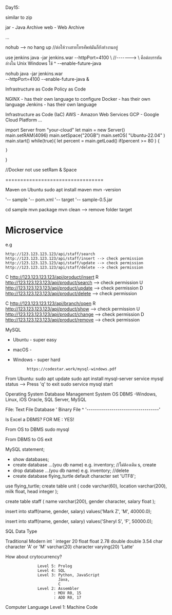 
Day15:  

similar to zip

jar - Java Archive
web - Web Archive

...

nohub --> no hang up //ต่อให้วางสายโทรศัพท์มันก็ยังทำงานอยู่

use jenkins
java -jar jenkins.war --httpPort=4100 \  //-------> \ คือต่อบรรทัดล่างใน Unix Windows ใช้ ^
--enable-future-java

nohub java -jar jenkins.war \
--httpPort=4100 --enable-future-java &

Infrastructure as Code
Policy as Code

NGINX - has their own language to configure
Docker - has their own language
Jenkins - has their own language


Infrastructure as Code (IaC)
AWS - Amazon Web Services
GCP - Google Cloud Platform
...

import Server from "your-cloud"
let main = new Server()
main.setRAM(4096)
main.setSpace("20GB")
main.setOS( "Ubuntu-22.04" )
main.start()
while(true){
	let percent = main.getLoad()
	if(percent >= 80 ) {
		
	}
}

//Docker not use setRam & Space

=================================

Maven on Ubuntu
sudo apt install maven
mvn -version

'-- sample
	'-- pom.xml
	'-- target
		'-- sample-0.5.jar

cd sample
mvn package
mvn clean --> remove folder target


Microservice
============

e.g

	http://123.123.123.123/api/staff/search
	http://123.123.123.123/api/staff/insert	--> check permission
	http://123.123.123.123/api/staff/update --> check permission
	http://123.123.123.123/api/staff/delete --> check permission

C	http://123.123.123.123/api/product/insert
R	http://123.123.123.123/api/product/search	--> check permission
U	http://123.123.123.123/api/product/update 	--> check permission
D	http://123.123.123.123/api/product/delete 	--> check permission

C	http://123.123.123.123/api/branch/open
R	http://123.123.123.123/api/product/show		--> check permission
U	http://123.123.123.123/api/product/change 	--> check permission
D	http://123.123.123.123/api/product/remove 	--> check permission	




MySQL
- Ubuntu	- super easy
- macOS		- 
- Windows	- super hard

			https://codestar.work/mysql-windows.pdf


From Ubuntu:
sudo apt update
sudo apt install mysql-server
service mysql status --> Press 'q' to exit
sudo service mysql start

Operating System					Database Management System
OS									DBMS
-Windows, Linux, iOS				Oracle, SQL Server, MySQL

File: Text File						Database
'	  Binary File					^
'-----------------------------------'

Is Excel a DBMS? FOR ME : YES!

From OS to DBMS
sudo mysql

From DBMS to OS
exit

MySQL statement;
- show databases;
- create database ...(you db name) e.g. inventory;  //ไม่ต้องเติม s, create
- drop database ...(you db name) e.g. inventory;	//delete
- create database flying_turtle default character set 'UTF8';

use flying_turtle;
create table unit
(
	code		varchar(60),
	location	varchar(200),
	milk		float,
	head 		integer
);

create table staff
(
	name varchar(200),
	gender character,
    salary float
);

insert into staff(name, gender, salary)
  values('Mark Z', 'M', 40000.0);

insert into staff(name, gender, salary)
  values('Sheryl S', 'F', 50000.0); 



SQL Data Type

Traditional					Modern
int		`					integer					20
float						float					2.78
double						double					3.54
char						character				'A' or 'M'
varchar(20)					character varying(20)	'Latte'

How about crytocurrency?



				  Level 5: Prolog
				  Level 4: SQL
			  	  Level 3: Python, JavaScript
						   Java, 
						   C
				  Level 2: Assembler
						 : MOV R0, 15
						 : ADD R0, 17
				  
Computer Language Level 1: Machine Code


